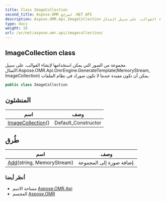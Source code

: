 ```yaml
---
title: Class ImageCollection
second_title: Aspose.OMR لمرجع .NET API
description: Aspose.OMR.Api.ImageCollection فصل. مجموعة من الصور التي يمكن استخدامها لإنشاء القوالب. على سبيل المثالAspose.OMR.Api.OmrEngine.GenerateTemplateMemoryStream ImageCollection يمكن أن تكون مفيدة عندما لا تكون صورك في نظام الملفات.
type: docs
weight: 10
url: /ar/net/aspose.omr.api/imagecollection/
---
```

## ImageCollection class

مجموعة من الصور التي يمكن استخدامها لإنشاء القوالب. على سبيل المثال!:Aspose.OMR.Api.OmrEngine.GenerateTemplate(MemoryStream, ImageCollection) يمكن أن تكون مفيدة عندما لا تكون صورك في نظام الملفات.

```csharp
public class ImageCollection
```

## المنشئون

| اسم | وصف |
| --- | --- |
| [ImageCollection](imagecollection/)() | Default_Constructor |

## طُرق

| اسم | وصف |
| --- | --- |
| [Add](../../aspose.omr.api/imagecollection/add/)(string, MemoryStream) | إضافة صورة إلى المجموعة. |

### أنظر أيضا

* مساحة الاسم [Aspose.OMR.Api](../../aspose.omr.api/)
* المجسم [Aspose.OMR](../../)


